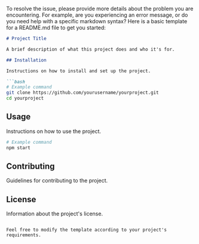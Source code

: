 To resolve the issue, please provide more details about the problem you are encountering. For example, are you experiencing an error message, or do you need help with a specific markdown syntax? Here is a basic template for a README.md file to get you started:

```markdown
# Project Title

A brief description of what this project does and who it's for.

## Installation

Instructions on how to install and set up the project.

```bash
# Example command
git clone https://github.com/yourusername/yourproject.git
cd yourproject
```

## Usage

Instructions on how to use the project.

```bash
# Example command
npm start
```

## Contributing

Guidelines for contributing to the project.

## License

Information about the project's license.
```

Feel free to modify the template according to your project's requirements.